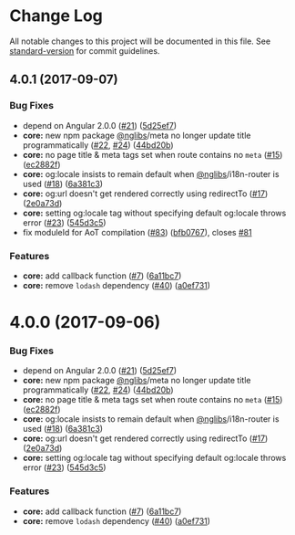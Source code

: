 # Change Log

All notable changes to this project will be documented in this file. See [standard-version](https://github.com/conventional-changelog/standard-version) for commit guidelines.

<a name="4.0.1"></a>
## 4.0.1 (2017-09-07)


### Bug Fixes

* depend on Angular 2.0.0 ([#21](https://github.com/fulls1z3/ngx-meta/issues/21)) ([5d25ef7](https://github.com/fulls1z3/ngx-meta/commit/5d25ef7))
* **core:** new npm package [@nglibs](https://github.com/nglibs)/meta no longer update title programmatically ([#22](https://github.com/fulls1z3/ngx-meta/issues/22), [#24](https://github.com/fulls1z3/ngx-meta/issues/24)) ([44bd20b](https://github.com/fulls1z3/ngx-meta/commit/44bd20b))
* **core:** no page title & meta tags set when route contains no `meta` ([#15](https://github.com/fulls1z3/ngx-meta/issues/15)) ([ec2882f](https://github.com/fulls1z3/ngx-meta/commit/ec2882f))
* **core:** og:locale insists to remain default when [@nglibs](https://github.com/nglibs)/i18n-router is used ([#18](https://github.com/fulls1z3/ngx-meta/issues/18)) ([6a381c3](https://github.com/fulls1z3/ngx-meta/commit/6a381c3))
* **core:** og:url doesn't get rendered correctly using redirectTo ([#17](https://github.com/fulls1z3/ngx-meta/issues/17)) ([2e0a73d](https://github.com/fulls1z3/ngx-meta/commit/2e0a73d))
* **core:** setting og:locale tag without specifying default og:locale throws error ([#23](https://github.com/fulls1z3/ngx-meta/issues/23)) ([545d3c5](https://github.com/fulls1z3/ngx-meta/commit/545d3c5))
* fix moduleId for AoT compilation ([#83](https://github.com/fulls1z3/ngx-meta/issues/83)) ([bfb0767](https://github.com/fulls1z3/ngx-meta/commit/bfb0767)), closes [#81](https://github.com/fulls1z3/ngx-meta/issues/81)


### Features

* **core:** add callback function ([#7](https://github.com/fulls1z3/ngx-meta/issues/7)) ([6a11bc7](https://github.com/fulls1z3/ngx-meta/commit/6a11bc7))
* **core:** remove `lodash` dependency ([#40](https://github.com/fulls1z3/ngx-meta/issues/40)) ([a0ef731](https://github.com/fulls1z3/ngx-meta/commit/a0ef731))



<a name="4.0.0"></a>
# 4.0.0 (2017-09-06)


### Bug Fixes

* depend on Angular 2.0.0 ([#21](https://github.com/fulls1z3/ngx-meta/issues/21)) ([5d25ef7](https://github.com/fulls1z3/ngx-meta/commit/5d25ef7))
* **core:** new npm package [@nglibs](https://github.com/nglibs)/meta no longer update title programmatically ([#22](https://github.com/fulls1z3/ngx-meta/issues/22), [#24](https://github.com/fulls1z3/ngx-meta/issues/24)) ([44bd20b](https://github.com/fulls1z3/ngx-meta/commit/44bd20b))
* **core:** no page title & meta tags set when route contains no `meta` ([#15](https://github.com/fulls1z3/ngx-meta/issues/15)) ([ec2882f](https://github.com/fulls1z3/ngx-meta/commit/ec2882f))
* **core:** og:locale insists to remain default when [@nglibs](https://github.com/nglibs)/i18n-router is used ([#18](https://github.com/fulls1z3/ngx-meta/issues/18)) ([6a381c3](https://github.com/fulls1z3/ngx-meta/commit/6a381c3))
* **core:** og:url doesn't get rendered correctly using redirectTo ([#17](https://github.com/fulls1z3/ngx-meta/issues/17)) ([2e0a73d](https://github.com/fulls1z3/ngx-meta/commit/2e0a73d))
* **core:** setting og:locale tag without specifying default og:locale throws error ([#23](https://github.com/fulls1z3/ngx-meta/issues/23)) ([545d3c5](https://github.com/fulls1z3/ngx-meta/commit/545d3c5))


### Features

* **core:** add callback function ([#7](https://github.com/fulls1z3/ngx-meta/issues/7)) ([6a11bc7](https://github.com/fulls1z3/ngx-meta/commit/6a11bc7))
* **core:** remove `lodash` dependency ([#40](https://github.com/fulls1z3/ngx-meta/issues/40)) ([a0ef731](https://github.com/fulls1z3/ngx-meta/commit/a0ef731))



